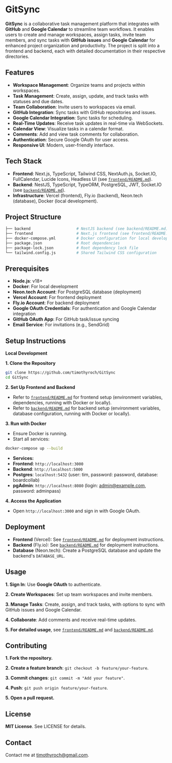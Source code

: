 # GitSync
**GitSync** is a collaborative task management platform that integrates with **GitHub** and **Google Calendar** to streamline team workflows. It enables users to create and manage workspaces, assign tasks, invite team members, and sync tasks with **GitHub issues** and **Google Calendar** for enhanced project organization and productivity. The project is split into a frontend and backend, each with detailed documentation in their respective directories.


## Features

* **Workspace Management**: Organize teams and projects within workspaces.
* **Task Management**: Create, assign, update, and track tasks with statuses and due dates.
* **Team Collaboration**: Invite users to workspaces via email.
* **GitHub Integration**: Sync tasks with GitHub repositories and issues.
* **Google Calendar Integration**: Sync tasks for scheduling.
* **Real-Time Updates**: Receive task updates in real-time via WebSockets.
* **Calendar View**: Visualize tasks in a calendar format.
* **Comments**: Add and view task comments for collaboration.
* **Authentication**: Secure Google OAuth for user access.
* **Responsive UI**: Modern, user-friendly interface.


## Tech Stack

* **Frontend**: Next.js, TypeScript, Tailwind CSS, NextAuth.js, Socket.IO, FullCalendar, Lucide Icons, Headless UI (see [`frontend/README.md`](https://github.com/timothyroch/GitSync/tree/main/frontend#readme)).
* **Backend**: NestJS, TypeScript, TypeORM, PostgreSQL, JWT, Socket.IO (see [`backend/README.md`](https://github.com/timothyroch/GitSync/tree/main/backend#readme)).
* **Infrastructure**: Vercel (frontend), Fly.io (backend), Neon.tech (database), Docker (local development).


## Project Structure
```bash
├── backend                    # NestJS backend (see backend/README.md)
├── frontend                   # Next.js frontend (see frontend/README.md)
├── docker-compose.yml         # Docker configuration for local development
├── package.json               # Root dependencies
├── package-lock.json          # Root dependency lock file
└── tailwind.config.js         # Shared Tailwind CSS configuration
```


## Prerequisites

* **Node.js**: v18+
* **Docker**: For local development
*  **Neon.tech Account**: For PostgreSQL database (deployment)
* **Vercel Account**: For frontend deployment
* **Fly.io Account**: For backend deployment
* **Google OAuth Credentials**: For authentication and Google Calendar integration
* **GitHub OAuth App**: For GitHub task/issue syncing
* **Email Service**: For invitations (e.g., SendGrid)


## Setup Instructions

**Local Development**

**1. Clone the Repository**
```bash
git clone https://github.com/timothyroch/GitSync
cd GitSync
```
**2. Set Up Frontend and Backend**
* Refer to [`frontend/README.md`](https://github.com/timothyroch/GitSync/tree/main/frontend#readme) for frontend setup (environment variables, dependencies, running with Docker or locally).
* Refer to [`backend/README.md`](https://github.com/timothyroch/GitSync/tree/main/backend#readme) for backend setup (environment variables, database configuration, running with Docker or locally).
 
**3. Run with Docker**
  
* Ensure Docker is running.
* Start all services:
```bash
docker-compose up --build
```
* **Services:**
* **Frontend**: `http://localhost:3000`
* **Backend**: `http://localhost:5000`
* **Postgres**: `localhost:5432` (user: tim, password: password, database: boardcollab)
* **pgAdmin**: `http://localhost:8080` (login: admin@example.com, password: adminpass)
 
**4. Access the Application**
  
* Open `http://localhost:3000` and sign in with Google OAuth.


## Deployment

* **Frontend** (Vercel): See [`frontend/README.md`](https://github.com/timothyroch/GitSync/tree/main/frontend#readme) for deployment instructions.
* **Backend** (Fly.io): See [`backend/README.md`](https://github.com/timothyroch/GitSync/tree/main/backend#readme) for deployment instructions.
* **Database** (Neon.tech): Create a PostgreSQL database and update the backend's `DATABASE_URL`.


## Usage

**1. Sign In**: Use **Google OAuth** to authenticate.

**2. Create Workspaces**: Set up team workspaces and invite members.

**3. Manage Tasks**: Create, assign, and track tasks, with options to sync with GitHub issues and Google Calendar.

**4. Collaborate**: Add comments and receive real-time updates.

**5. For detailed usage**, see [`frontend/README.md`](https://github.com/timothyroch/GitSync/tree/main/frontend#readme) and [`backend/README.md`](https://github.com/timothyroch/GitSync/tree/main/backend#readme).


## Contributing

**1. Fork the repository.**

**2. Create a feature branch**: `git checkout -b feature/your-feature`.

**3. Commit changes**: `git commit -m "Add your feature"`.

**4. Push**: `git push origin feature/your-feature`.

**5. Open a pull request.**


## License

**MIT License**. See LICENSE for details.


## Contact
Contact me at timothyroch@gmail.com.
